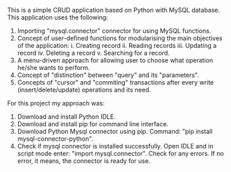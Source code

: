 This is a simple CRUD application based on Python with MySQL database.
This application uses the following:
1. Importing "mysql.connector" connector for using MySQL functions.
2. Concept of user-defined functions for modularising the main objectives of the application:
   i. Creating record
   ii. Reading records
   iii. Updating a record
   iv. Deleting a record
   v. Searching for a record.
3. A menu-driven approach for allowing user to choose what operation he/she wants to perform.
4. Concept of "distinction" between "query" and its "parameters".
5. Concepts of "cursor" and "commiting" transactions after every write (insert/delete/update) operations and its need.

For this project my approach was:
1. Download and install Python IDLE.
2. Download and install pip for command line interface.
3. Download Python Mysql connector using pip. Command: "pip install mysql-connector-python".
4. Check if mysql connector is installed successfully. Open IDLE and in script mode enter: "import mysql.connector". Check for any errors. If no error, it means, the connector is ready for use.
